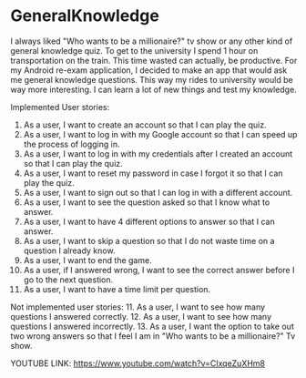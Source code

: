 # GeneralKnowledge

I always liked "Who wants to be a millionaire?" tv show or any other kind of general knowledge quiz. To get to the university I spend 1 hour on transportation on the train. This time wasted can 
actually, be productive. 
For my Android re-exam application, I decided to make an app that would ask me general knowledge questions. This way my rides to university would be way more interesting. I can learn a lot of new things
and test my knowledge.

Implemented User stories:
1. As a user, I want to create an account so that I can play the quiz.
2. As a user, I want to log in with my Google account so that I can speed up the process of logging in.
3. As a user, I want to log in with my credentials after I created an account so that I can play the quiz.
4. As a user, I want to reset my password in case I forgot it so that I can play the quiz.
5. As a user, I want to sign out so that I can log in with a different account.
6. As a user, I want to see the question asked so that I know what to answer.
7. As a user, I want to have 4 different options to answer so that I can answer.
8. As a user, I want to skip a question so that I do not waste time on a question I already know.
9. As a user, I want to end the game.
10. As a user, if I answered wrong, I want to see the correct answer before I go to the next question.
13. As a user, I want to have a time limit per question.


Not implemented user stories:
11. As a user, I want to see how many questions I answered correctly.
12. As a user, I want to see how many questions I answered incorrectly.
13. As a user, I want the option to take out two wrong answers so that I feel I am in "Who wants to be a millionaire?" Tv show. 


YOUTUBE LINK: https://www.youtube.com/watch?v=CIxqeZuXHm8
